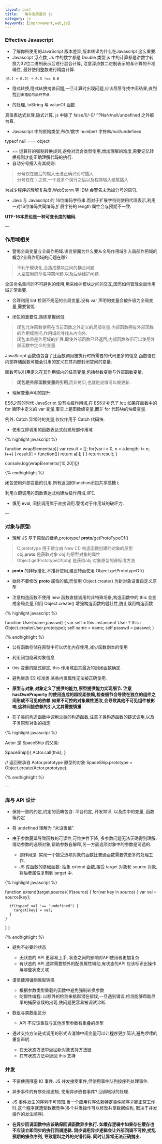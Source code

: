 ```yaml
---
layout: post
title:   编写高质量的 js
category: js
keywords: [improvement,web,js]
---
```


### Effective Javascript 

* 了解你所使用的JavaScript 版本差异,版本转译为什么在Javascript 这么重要.        
* Javascript 浮点数, Js 中的数字都是 Double 类型,js 中的计算都是讲数字转换为32位二进制表示后进行混合计算, 注意浮点数二进制表示的与计算的不准确性, 最好使用整数进行精度计算. 

`(0.1 + 0.2) + 0.3 !== 0.6`
        
* 隐式转换,隐式转换掩盖问题,一旦计算时出现问题,应该层层寻找中间结果,直到找到`出错前的最终节点`.   

+ 的处理, toString 与 valueOf 函数.        

真值表达式处理,隐式计算. js 中除了 false/0/-0/ “”/NaN/null/undefined 之外都为真.

* Javascript 中的原始类型,布尔/数字 number/ 字符串/null/undefined     

typeof null  === object 


* == 运算符的强制转换规则,避免对混合类型使用,增加理解的难度,需要记忆转换规则才能正确理解代码的执行.             
* 自动分号插入有其规则: 

> 分号仅在随后的输入无法正确识别时插入            
> 分号仅在 } 之前,一个或多个换行之后以及程序输入结尾插入.              

为减少程序的理解复杂度,WebStorm 等 IDM 会警告未添加分号的语句.  

* Java 与 Javascript 的 16位编码字符串.而对于扩展字符则使用代理表示,利用一对16位编码共同编码,扩展字符的 length 属性会与预期不一致.

**UTF-16本质也是一种可变长度的编码.**      

— 

### 作用域相关  

* 警惕全局变量与全局作用域.语言层面为什么要从全局作用域引入局部作用域的概念?全局作用域的问题在哪? 

> 不利于模块化,会造成模块之间的耦合问题.                
> 大型应用的命名冲突问题,以及后续维护问题.            

全区命名空间的不可避免的使用,用来维护模块之间的交互,因而如何管理全局作用域非常重要.  

* 合理利用 lint 检测不规范的全局变量.没有 var 声明的变量会被升级为全局变量,需要警惕.    


* 闭包的重要性,熟练掌握闭包.                 
> 闭包允许函数使用在当前函数之外定义的局部变量.内部函数拥有外部函数的作用域空间,作用域的寻找从内向外.                                
> 闭包本质是作用域的扩展.即使外部函数已经返回,内部函数依旧可以使用外部函数中定义的变量.        

JavaScript 函数值包含了比函数调用被执行时所需要的代码更多的信息.函数值在内部存储函数可能会引用的定义在其内部封闭空间的变量.

函数可以引用定义在其作用域内的任意变量,包括参数变量与外部函数变量.       
> **闭包是外部函数变量的引用**,而非拷贝,也就是说值可以被更新.             

* 理解变量声明的提升.  

ES6之前的时代 JavaScript 没有块级作用域,在 ES6才补充了 let; 如果在函数中的 for 循环中定义的 var 变量,事实上是函数级变量,而非 for 代码块的块级变量. 

例外:  Catch 异常时的变量,仅仅作用于 Catch 代码块.  


* 使用立即调用的函数表达式创建局部作用域    

{% highlight javascript %} 

function wrapElements(a){
  var result = [];
  for(var i = 0, n = a.length; i< n; i++) {
    result[i] = function(){
      return a[i];
    }
  }
  return result;
}

console.log(wrapElements([10,20])[0]())


{% endhighlight %}

闭包使用外部变量的引用,所有返回的function闭包共享插槽 i;

利用立即调用的函数表达式构建块级作用域,IIFE.

* 慎用 eval, 间接调用优于直接调用.警惕对于作用域的破坏力. 


—

### 对象与原型: 

        

* 理解 JS 基于原型的继承,prototype/ __proto__/getProtoTypeOf()

>  C.prototype 用于建立由 New C() 构造函数创建的对象的原型           
>  obj.__proto__ 是获取对象 obj 的原型对象的属性                
>  Object.getPrototypeOf(obj) 是获取obj 对象原型的非标准方法    


* __proto__ 的非标准化,不推荐使用,建议转而使用 Object.getPrototypeOf()     
* 始终不要修改 __proto__ 属性的值,而使用 Object.create() 为新对象设置自定义原型              


* 注意构造函数不使用 new 函数直接调用的非特殊场景,构造函数中的 this 会变成全局变量,利用 Object.create() 增强构造函数的健壮性,防止误用构造函数                

{% highlight javascript %} 

function User(name,passwd) {
  var self = this instanceof User ? this : Object.create(User.prototype);
  self.name = name;
  self.passwd = passwd;
}

{% endhighlight %}


* 公有函数存储在原型中可以优化内存使用,减少函数副本的使用             

* 利用闭包隐藏对象信息          

* this 变量的隐式绑定, this 作用域由其最近的封闭函数确定.         

* 避免继承 ES 标准类.某些内置属性无法被正确使用.

* **原型与对象,对象定义了提供的能力,原型提供能力实现细节. 注意 hasOwnProperty 的使用造成的超视距依赖,检查细节会导致在独立的组件之间形成不可见的依赖.如果不可控的对象属性更改,会导致其他不可见组件被影响,这种间接依赖的引入尤其需要慎重.**     

* 在子类的构造函数中调用父类的构造函数,注意子类构造函数的链式调用,以及子类原型对象的指定. 

{% highlight javascript %} 

Actor 是 SpaceShip 的父类: 

SpaceShip(){
    Actor.call(this);
}

// 返回继承自 Actor.prototype 原型的对象
SpaceShip.prototype = Object.create(Actor.prototype);


{% endhighlight %}

— 
### 库与 API 设计

* 保持一致的约定,约定的范畴包含: 平台约定, 开发常识, 以及库中的变量, 函数等约定 

* 将 undefined 理解为 “未设置值”.     

* 由于参数蔓延导致函数的可读性,可维护性下降, 多参数问题无法正确得到理解.借助参数的选项对象,帮助参数自解释,另一方面选项对象中的参数是可选的.
  * 副作用是: 实现一个接受选项对象的函数比普通函数需要做更多的处理工作.    
  * JS 库函数的基础函数: 抽象 extend 函数,接受 target 对象和 source 对象, 将后者属性复制到 target 中.

{% highlight javascript %} 

function extend(target,source){
  if(source) {
    for(var key in source) {
      var val = source[key];
      
      if(typeof val !== "undefined") {
        target[key] = val;
      }
    }
  }
}

{% endhighlight %}


* 避免不必要的状态   
  * 无状态的 API 更容易上手, 状态之间的影响对API使用者更加复杂         
  * 有状态的 API 通常需要额外的配置属性辅助,有状态的API 应该标识出操作与哪些状态关联     


* 谨慎使用强制类型转换   
  * 根据参数类型重载的函数中避免强制转换参数           
  * 防御性编程: 以额外的检测来抵御潜在错误,一旦遇到错误,检测能够帮助尽早的捕获错误的出现,使问题更容易被调试诊断.    

* 数组与类数组区分    
  * API 不应该重载与其他类型参数有重叠的类型        

* 通过支持方法链式调用的形式去消除中间变量可以让程序更加简洁,避免啰嗦的重复声明.   
  * 在无状态方法中返回新对象支持方法链        
  * 在有状态方法中返回 this 支持         

      
### 并发  

* 不要使用阻塞 IO 事件. JS 并发接受事件,但使用事件队列按序列处理事件.     

* 异步事件的有序处理逻辑, 使用异步嵌套事件? 回调地狱的处理.   

* JS 事件发生的序列不可预知.当一个应用程序依赖特定事件顺序才能正常工作时,这个程序就遭受数据竞争(多个并发操作可以修改共享数据结构, 取决于并发操作的发生顺序).  

* **在异步回调函数中应该确保回调函数异步执行. 如缓存逻辑中如果存在缓存也不应该立即同步的执行回调逻辑. 同步调用异步逻辑会让外部回调不可控,扰乱预期的操作序列, 导致意料之外的交错代码. 同时让异常无法正确抛出.**   

